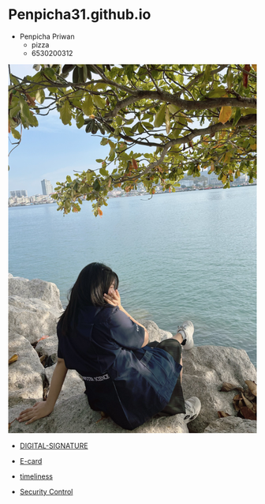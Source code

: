 # Penpicha31.github.io

- Penpicha Priwan
  - pizza
  - 6530200312


![profile](img/Image2.jpg)


- [DIGITAL-SIGNATURE](digital-signature)

- [E-card](e-card.md)

- [timeliness](timeliness.md)

- [Security Control](security-control.md)
